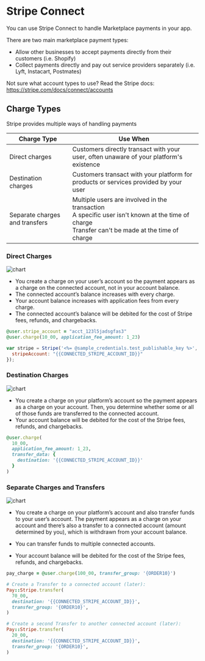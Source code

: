 # Stripe Connect

You can use Stripe Connect to handle Marketplace payments in your app.

There are two main marketplace payment types:

* Allow other businesses to accept payments directly from their customers (i.e. Shopify)
* Collect payments directly and pay out service providers separately (i.e. Lyft, Instacart, Postmates)

Not sure what account types to use? Read the Stripe docs: https://stripe.com/docs/connect/accounts

## Charge Types

Stripe provides multiple ways of handling payments 

| Charge Type | Use When |
| ------------- | ------------- |
| Direct charges	| Customers directly transact with your user, often unaware of your platform's existence |
| Destination charges	| Customers transact with your platform for products or services provided by your user |
| Separate charges and transfers | Multiple users are involved in the transaction <br />A specific user isn't known at the time of charge<br />Transfer can't be made at the time of charge |

### Direct Charges

![chart](https://stripe.com/img/docs/connect/direct_charges.svg)

* You create a charge on your user’s account so the payment appears as a charge on the connected account, not in your account balance.
* The connected account’s balance increases with every charge.
* Your account balance increases with application fees from every charge.
* The connected account’s balance will be debited for the cost of Stripe fees, refunds, and chargebacks.

```ruby
@user.stripe_account = "acct_123l5jadsgfas3"
@user.charge(10_00, application_fee_amount: 1_23)
```

```javascript
var stripe = Stripe('<%= @sample_credentials.test_publishable_key %>', {
  stripeAccount: "{{CONNECTED_STRIPE_ACCOUNT_ID}}"
});
```

### Destination Charges

![chart](https://stripe.com/img/docs/connect/application_fee_amount.svg)

* You create a charge on your platform’s account so the payment appears as a charge on your account. Then, you determine whether some or all of those funds are transferred to the connected account.
* Your account balance will be debited for the cost of the Stripe fees, refunds, and chargebacks.

```ruby
@user.charge(
  10_00, 
  application_fee_amount: 1_23, 
  transfer_data: { 
    destination: '{{CONNECTED_STRIPE_ACCOUNT_ID}}'  
  }
)
```



### Separate Charges and Transfers

![chart](https://stripe.com/img/docs/connect/charges_transfers.svg)

* You create a charge on your platform’s account and also transfer funds to your user’s account. The payment appears as a charge on your account and there’s also a transfer to a connected account (amount determined by you), which is withdrawn from your account balance.

* You can transfer funds to multiple connected accounts.
* Your account balance will be debited for the cost of the Stripe fees, refunds, and chargebacks.

```ruby
pay_charge = @user.charge(100_00, transfer_group: '{ORDER10}')

# Create a Transfer to a connected account (later):
Pay::Stripe.transfer(
  70_00,
  destination: '{{CONNECTED_STRIPE_ACCOUNT_ID}}',
  transfer_group: '{ORDER10}',
)

# Create a second Transfer to another connected account (later):
Pay::Stripe.transfer(
  20_00,
  destination: '{{CONNECTED_STRIPE_ACCOUNT_ID}}',
  transfer_group: '{ORDER10}',
)
```

